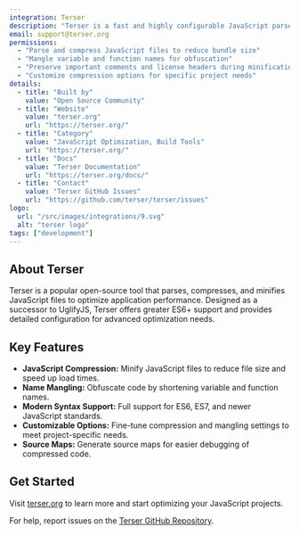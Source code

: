```yaml
---
integration: Terser
description: "Terser is a fast and highly configurable JavaScript parser, mangler, and compressor that helps developers minimize their JS files for optimized performance."
email: support@terser.org
permissions:
  - "Parse and compress JavaScript files to reduce bundle size"
  - "Mangle variable and function names for obfuscation"
  - "Preserve important comments and license headers during minification"
  - "Customize compression options for specific project needs"
details:
  - title: "Built by"
    value: "Open Source Community"
  - title: "Website"
    value: "terser.org"
    url: "https://terser.org/"
  - title: "Category"
    value: "JavaScript Optimization, Build Tools"
    url: "https://terser.org/"
  - title: "Docs"
    value: "Terser Documentation"
    url: "https://terser.org/docs/"
  - title: "Contact"
    value: "Terser GitHub Issues"
    url: "https://github.com/terser/terser/issues"
logo:
  url: "/src/images/integrations/9.svg"
  alt: "terser logo"
tags: ["development"]
---
```

## About Terser

Terser is a popular open-source tool that parses, compresses, and minifies JavaScript files to optimize application performance. Designed as a successor to UglifyJS, Terser offers greater ES6+ support and provides detailed configuration for advanced optimization needs.

## Key Features

- **JavaScript Compression:** Minify JavaScript files to reduce file size and speed up load times.
- **Name Mangling:** Obfuscate code by shortening variable and function names.
- **Modern Syntax Support:** Full support for ES6, ES7, and newer JavaScript standards.
- **Customizable Options:** Fine-tune compression and mangling settings to meet project-specific needs.
- **Source Maps:** Generate source maps for easier debugging of compressed code.

## Get Started

Visit [terser.org](https://terser.org/) to learn more and start optimizing your JavaScript projects.

For help, report issues on the [Terser GitHub Repository](https://github.com/terser/terser/issues).
